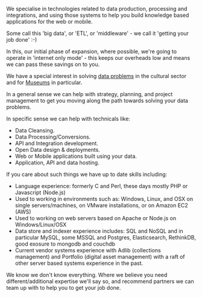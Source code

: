 We specialise in technologies related to data production, processing and integrations, and using those systems to help you build knowledge based applications for the web or mobile.

Some call this 'big data', or 'ETL', or 'middleware' -  we call it 'getting your job done' :-)

In this, our initial phase of expansion, where possible, we're going to operate in 'internet only mode' - this keeps our overheads low and means we can pass these savings on to you.

We have a special interest in solving [data problems](/blog/2015-07-23/) in the cultural sector and for [Museums](/museums/) in particular.

In a general sense we can help with strategy, planning, and project management to get you moving along the path towards solving your data problems.

In specific sense we can help with technicals like:

* Data Cleansing.
* Data Processing/Conversions.
* API and Integration development.
* Open Data design & deployments.
* Web or Mobile applications built using your data.
* Application, API and data hosting.

If you care about such things we have up to date skills including:

* Language experience: formerly C and Perl, these days mostly PHP or Javascript (Node.js)
* Used to working in environments such as: Windows, Linux, and OSX on single servers/machines, on VMware installations, or on Amazon EC2 (AWS)
* Used to working on web servers based on Apache or Node.js on Windows/Linux/OSX
* Data store and indexer experience includes: SQL and NoSQL and in particular MySQL, some MSSQL and Postgres, Elasticsearch, RethinkDB, good exosure to mongodb and couchdb
* Current vendor systems experience with Adlib (collections management) and Portfolio (digital asset management) with a raft of other server based systems experience in the past.

We know we don't know everything. Where we believe you need different/additional expertise we'll say so, and recommend partners we can team up with to help you to get your job done.
